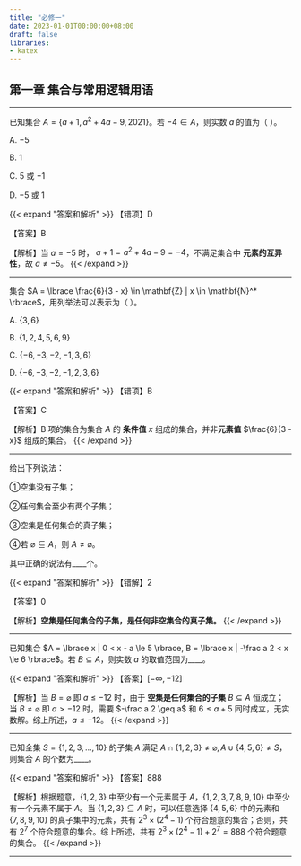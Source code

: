 ```yaml
---
title: "必修一"
date: 2023-01-01T00:00:00+08:00
draft: false
libraries:
- katex
---
```


## 第一章 集合与常用逻辑用语

----

已知集合 $A = \lbrace  a + 1, a^2 + 4a - 9, 2021  \rbrace$。若 $-4 \in A$，则实数 $a$ 的值为（ ）。

A. $-5$

B. $1$

C. $5$ 或 $-1$

D. $-5$ 或 $1$

{{< expand "答案和解析" >}}
【错项】D

【答案】B

【解析】当 $a = -5$ 时， $a + 1 = a^2 + 4a - 9 = -4$，不满足集合中 **元素的互异性**，故 $a \not = -5$。
{{< /expand >}}

----

集合 $A = \lbrace \frac{6}{3 - x} \in \mathbf{Z} | x \in \mathbf{N}^* \rbrace$，用列举法可以表示为（ ）。

A. $\lbrace 3, 6 \rbrace$

B. $\lbrace 1, 2, 4, 5, 6, 9 \rbrace$

C. $\lbrace -6, -3, -2, -1, 3, 6 \rbrace$

D. $\lbrace -6, -3, -2, -1, 2, 3, 6 \rbrace$

{{< expand "答案和解析" >}}
【错项】B

【答案】C

【解析】B 项的集合为集合 $A$ 的 **条件值** $x$ 组成的集合，并非**元素值** $\frac{6}{3 - x}$ 组成的集合。
{{< /expand >}}

----

给出下列说法：

①空集没有子集；

②任何集合至少有两个子集；

③空集是任何集合的真子集；

④若 $\varnothing \subseteq A$，则 $A \not = \varnothing$。

其中正确的说法有____个。

{{< expand "答案和解析" >}}
【错解】2

【答案】0

【解析】**空集是任何集合的子集，是任何非空集合的真子集。**
{{< /expand >}}

----

已知集合 $A = \lbrace x | 0 < x - a \le 5 \rbrace, B = \lbrace x | -\frac a 2 < x \le 6 \rbrace$。若 $B \subseteq A$，则实数 $a$ 的取值范围为____。

{{< expand "答案和解析" >}}
【答案】$[-\infty, -12]$

【解析】当 $B = \varnothing$ 即 $a \leq -12$ 时，由于 **空集是任何集合的子集** $B \subseteq A$ 恒成立；当 $B \not = \varnothing$ 即 $a > -12$ 时，需要 $-\frac a 2 \geq a$ 和 $6 \leq a + 5$ 同时成立，无实数解。综上所述，$a \leq -12$。
{{< /expand >}}

----

已知全集 $S = \lbrace 1, 2, 3, \dots, 10 \rbrace$ 的子集 $A$ 满足 $A \cap \lbrace 1, 2, 3 \rbrace \not = \varnothing , A \cup \lbrace 4, 5, 6 \rbrace \not = S$，则集合 $A$ 的个数为____。

{{< expand "答案和解析" >}}
【答案】888

【解析】根据题意，$\lbrace 1, 2, 3 \rbrace$ 中至少有一个元素属于 $A$，$\lbrace 1, 2, 3, 7, 8, 9, 10 \rbrace$ 中至少有一个元素不属于 $A$。当 $\lbrace 1, 2, 3 \rbrace \subseteq A$ 时，可以任意选择 $\lbrace 4, 5, 6 \rbrace$ 中的元素和 $\lbrace 7, 8, 9, 10 \rbrace$ 的真子集中的元素，共有 $2^3 \times (2^4 - 1)$ 个符合题意的集合；否则，共有 $2^7$ 个符合题意的集合。综上所述，共有 $2^3 \times (2^4-1) + 2^7 = 888$ 个符合题意的集合。
{{< /expand >}}

----